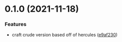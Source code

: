 # 0.1.0 (2021-11-18)


### Features

* craft crude version based off of hercules ([e9af230](https://github.com/SugarF0x/artocracy/commit/e9af23067bf4edd0d68c75d28716beb6fb07642c))




